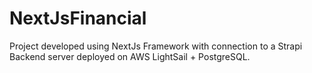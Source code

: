 # NextJsFinancial

Project developed using NextJs Framework with connection to a Strapi Backend server deployed on AWS LightSail + PostgreSQL.
